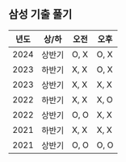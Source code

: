 ## 삼성 기출 풀기

| 년도     | 상/하  | 오전  | 오후  |
| -------- | ------ | ----- | ----- |
| 2024     | 상반기 | O, X  | O, X  |
| 2023     | 하반기 | X, X  | O, X  |
| 2023     | 상반기 | X, X  | X, X  |
| 2022     | 하반기 | X, X  | X, O  |
| 2022     | 상반기 | O, O  | X, X  |
| 2021     | 하반기 | X, X  | X, X  |
| 2021     | 상반기 | O, O  | O, O  |
